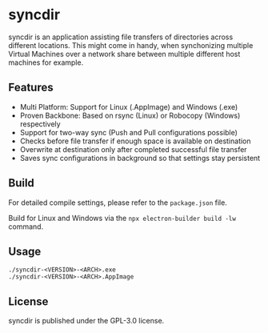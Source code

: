 # syncdir

syncdir is an application assisting file transfers of directories across different locations. This might come in handy, when synchonizing multiple Virtual Machines over a network share between multiple different host machines for example.

## Features

- Multi Platform: Support for Linux (.AppImage) and Windows (.exe)
- Proven Backbone: Based on rsync (Linux) or Robocopy (Windows) respectively
- Support for two-way sync (Push and Pull configurations possible)
- Checks before file transfer if enough space is available on destination
- Overwrite at destination only after completed successful file transfer
- Saves sync configurations in background so that settings stay persistent

## Build

For detailed compile settings, please refer to the `package.json` file.

Build for Linux and Windows via the `npx electron-builder build -lw` command.

## Usage

```
./syncdir-<VERSION>-<ARCH>.exe
./syncdir-<VERSION>-<ARCH>.AppImage
```

## License

syncdir is published under the GPL-3.0 license.